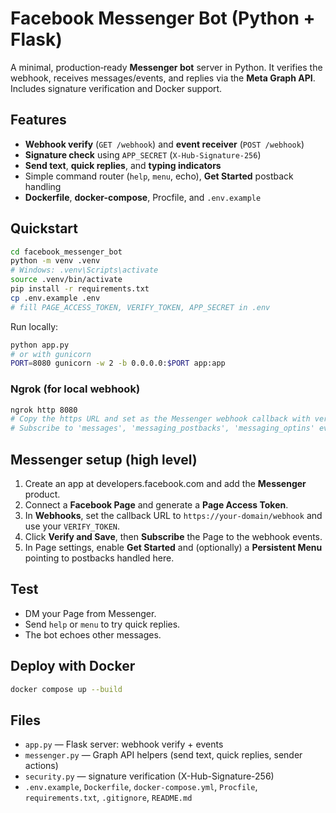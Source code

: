# Facebook Messenger Bot (Python + Flask)

A minimal, production‑ready **Messenger bot** server in Python. It verifies the webhook, receives messages/events, and replies via the **Meta Graph API**. Includes signature verification and Docker support.

## Features
- **Webhook verify** (`GET /webhook`) and **event receiver** (`POST /webhook`)
- **Signature check** using `APP_SECRET` (`X-Hub-Signature-256`)
- **Send text**, **quick replies**, and **typing indicators**
- Simple command router (`help`, `menu`, echo), **Get Started** postback handling
- **Dockerfile**, **docker-compose**, Procfile, and `.env.example`

## Quickstart
```bash
cd facebook_messenger_bot
python -m venv .venv
# Windows: .venv\Scripts\activate
source .venv/bin/activate
pip install -r requirements.txt
cp .env.example .env
# fill PAGE_ACCESS_TOKEN, VERIFY_TOKEN, APP_SECRET in .env
```

Run locally:
```bash
python app.py
# or with gunicorn
PORT=8080 gunicorn -w 2 -b 0.0.0.0:$PORT app:app
```

### Ngrok (for local webhook)
```bash
ngrok http 8080
# Copy the https URL and set as the Messenger webhook callback with verify token = VERIFY_TOKEN
# Subscribe to 'messages', 'messaging_postbacks', 'messaging_optins' events.
```

## Messenger setup (high level)
1. Create an app at developers.facebook.com and add the **Messenger** product.
2. Connect a **Facebook Page** and generate a **Page Access Token**.
3. In **Webhooks**, set the callback URL to `https://your-domain/webhook` and use your `VERIFY_TOKEN`.
4. Click **Verify and Save**, then **Subscribe** the Page to the webhook events.
5. In Page settings, enable **Get Started** and (optionally) a **Persistent Menu** pointing to postbacks handled here.

## Test
- DM your Page from Messenger.
- Send `help` or `menu` to try quick replies.
- The bot echoes other messages.

## Deploy with Docker
```bash
docker compose up --build
```

## Files
- `app.py` — Flask server: webhook verify + events
- `messenger.py` — Graph API helpers (send text, quick replies, sender actions)
- `security.py` — signature verification (X-Hub-Signature-256)
- `.env.example`, `Dockerfile`, `docker-compose.yml`, `Procfile`, `requirements.txt`, `.gitignore`, `README.md`
